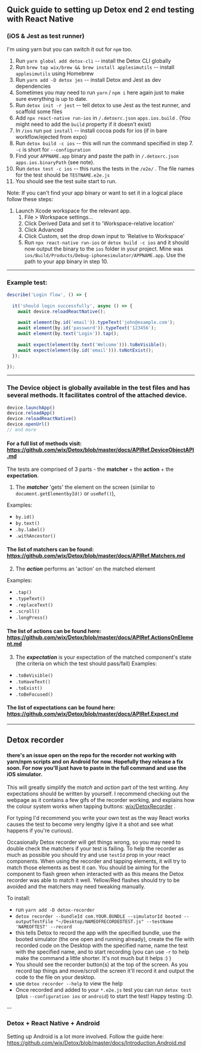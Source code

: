## Quick guide to setting up Detox end 2 end testing with React Native

### (iOS & Jest as test runner)

I'm using yarn but you can switch it out for `npm` too.

1. Run `yarn global add detox-cli` -- install the Detox CLI globally
2. Run `brew tap wix/brew && brew install applesimutils` -- install `applesimutils` using Homebrew
3. Run `yarn add -D detox jes` -- install Detox and Jest as dev dependencies
4. Sometimes you may need to run `yarn` / `npm i` here again just to make sure everything is up to date.
5. Run `detox init -r jest` -- tell detox to use Jest as the test **r**unner, and scaffold some files
6. Add `npx react-native run-ios` in `/.detoxrc.json` `apps.ios.build` . (You might need to add the `build` property if it doesn't exist)
7. In `/ios` run `pod install` -- install cocoa pods for ios (if in bare workflow/ejected from expo)
8. Run `detox build -c ios` -- this will run the command specified in step 7. `-c` is short for `--configuration`
9. Find your `APPNAME.app` binary and paste the path in `/.detoxrc.json` `apps.ios.binaryPath` (see note).
10. Run `detox test -c ios` -- this runs the tests in the `/e2e/` . The file names for the test should be `TESTNAME.e2e.js`
11. You should see the test suite start to run.

Note: If you can't find your app binary or want to set it in a logical place follow these steps:

1. Launch Xcode workspace for the relevant app.
   1. File > Workspace settings...
   2. Click Derived Data and set it to 'Workspace-relative location'
   3. Click Advanced
   4. Click Custom, set the drop down input to 'Relative to Workspace'
   5. Run `npx react-native run-ios` or `detox build -c ios` and it should now output the binary to the `ios` folder in your project. Mine was `ios/Build/Products/Debug-iphonesimulator/APPNAME.app`. Use the path to your app binary in step 10.

---

### Example test:

```js
describe('Login flow', () => {
    
  it('should login successfully', async () => {
    await device.reloadReactNative();
    
    await element(by.id('email')).typeText('john@example.com');
    await element(by.id('password')).typeText('123456');
    await element(by.text('Login')).tap();
      
    await expect(element(by.text('Welcome'))).toBeVisible();
    await expect(element(by.id('email'))).toNotExist();
  });
  
});
```

---

### The Device object is globally available in the test files and has several methods. It facilitates control of the attached device.

```js
device.launchApp()
device.reloadApp()
device.reloadReactNative()
device.openUrl()
// and more
```

#### For a full list of methods visit: https://github.com/wix/Detox/blob/master/docs/APIRef.DeviceObjectAPI.md

The tests are comprised of 3 parts - the **matcher** + the **action** + the **expectation**.

1. The ***matcher*** 'gets' the element on the screen (similar to `document.getElementbyId()` or `useRef()`),

Examples: 
- `by.id()`
- `by.text()`
- `.by.label()`
- `.withAncestor()`

#### The list of matchers can be found: https://github.com/wix/Detox/blob/master/docs/APIRef.Matchers.md

2. The ***action*** performs an 'action' on the matched element

Examples:
-  `.tap()`
-  `.typeText()`
-  `.replaceText()`
-   `.scroll()`
-   `.longPress()` 
   
#### The list of actions can be found here: https://github.com/wix/Detox/blob/master/docs/APIRef.ActionsOnElement.md

3. The ***expectation*** is your expectation of the matched component's state (the criteria on which the test should pass/fail)
Examples:
- `.toBeVisible()`
- `.toHaveText()`
- `.toExist()`
- `.toBeFocused()`

#### The list of expectations can be found here: https://github.com/wix/Detox/blob/master/docs/APIRef.Expect.md


---
## Detox recorder

#### there's an issue open on the repo for the recorder not working with yarn/npm scripts and on Android for now. Hopefully they release a fix soon. For now you'll just have to paste in the full command and use the iOS simulator.

This will greatly simplify the *match* and *action* part of the test writing. Any expectations should be written by yourself. I recommend checking out the webpage as it contains a few gifs of the recorder working, and explains how the colour system works when tapping buttons: 
 [wix/DetoxRecorder](https://github.com/wix/DetoxRecorder) .
 
 For typing I'd recommend you write your own test as the way React works causes the test to become very lengthy (give it a shot and see what happens if you're curious).
 
 Occasionally Detox recorder will get things wrong, so you may need to double check the matchers if your test is failing. To help the recorder as much as possible you should try and use `testId` prop in your react components. When using the recorder and tapping elements, it will try to match those elements as best it can. You should be aiming for the component to flash green when interacted with as this means the Detox recorder was able to match it well. Yellow/Red flashes should try to be avoided and the matchers may need tweaking manually.

To install:

- run `yarn add -D detox-recorder`
- `detox recorder --bundleId com.YOUR.BUNDLE --simulatorId booted --outputTestFile "~/Desktop/NAMEOFRECORDEDTEST.js" --testName 'NAMEOFTEST' --record`
- this tells Detox to record the app with the specified bundle, use the booted simulator (the one open and running already), create the file with recorded code on the Desktop with the specified name, name the test with the specified name, and to start recording (you can use `-r` to help make the command a little shorter. It's not much but it helps :) )
- You should see the recorder button(s) at the top of the screen. As you record tap things and move/scroll the screen it'll record it and output the code to the file on your desktop.
- use `detox recorder --help` to view the help
- Once recorded and added to your `*.e2e.js` test you can run `detox test` (plus `--configuration ios` or `android`) to start the test! Happy testing :D.


--

### Detox + React Native + Android

Setting up Android is a lot more involved. Follow the guide here: https://github.com/wix/Detox/blob/master/docs/Introduction.Android.md
